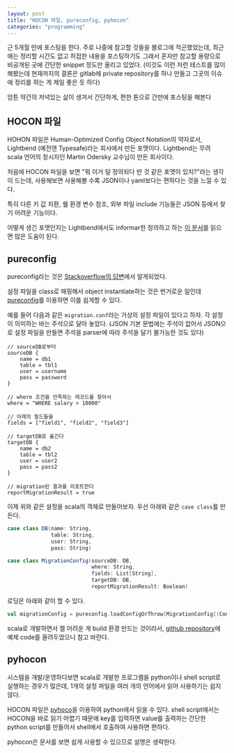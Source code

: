 ```yaml
---
layout: post
title: "HOCON 파일, pureconfig, pyhocon"
categories: "programming"
---
```


근 5개월 만에 포스팅을 한다. 주로 나중에 참고할 것들을 블로그에 적곤했었는데, 최근에는 정리할 시간도 없고 허접한 내용을 포스팅하기도 그래서 혼자만 참고할 용량으로 비공개된 곳에 간단한 snippet 정도만 올리고 있었다. (이것도 이런 저런 테스트를 많이 해봤는데 현재까지의 결론은 gitlab에 private repository를 하나 만들고 그곳의 이슈에 정리를 하는 게 제일 좋은 듯 하다)

암튼 약간의 저녁있는 삶이 생겨서 간단하게, 편한 톤으로 간만에 포스팅을 해본다

## HOCON 파일

HOHON 파일은 Human-Optimized Config Object Notation의 약자로서, Lightbend (예전엔 Typesafe)라는 회사에서 만든 포맷이다. Lightbend는 무려 scala 언어의 창시자인 Martin Odersky 교수님이 만든 회사이다.

처음에 HOCON 파일을 보면 "뭐 이거 덜 정의되다 만 것 같은 포맷이 있지?"라는 생각이 드는데, 사용해보면 사용해볼 수록 JSON이나 yaml보다는 편하다는 것을 느낄 수 있다.

특히 다른 키 값  치환, 쉘 환경 변수 참조, 외부 파일 include 기능들은 JSON 등에서 찾기 어려운 기능이다.

어떻게 생긴 포맷인지는 Lightbend에서도 informar한 정의하고 하는 [이 문서](https://github.com/lightbend/config/blob/master/HOCON.md#substitution-fallback-to-environment-variables)를 읽으면 많은 도움이 된다.

## pureconfig

pureconfig라는 것은 [Stackoverflow의 답변](https://stackoverflow.com/questions/38615086/case-class-instantiation-from-typesafe-config/38618971#38618971)에서 알게되었다.

설정 파일을 class로 매핑해서 object instantiate하는 것은 번거로운 일인데 [pureconfig](https://github.com/pureconfig/pureconfig)를 이용하면 이를 쉽게할 수 있다.

예를 들어 다음과 같은 `migration.conf`라는 가상의 설정 파일이 있다고 하자. 각 설정이 의미하는 바는 주석으로 달아 놓았다. (JSON 기본 문법에는 주석이 없어서 JSON으로 설정 파일을 만들면 주석을 parser에 따라 주석을 달기 불가능한 것도 있다)

```
// sourceDB로부터
sourceDB {
    name = db1
    table = tbl1
    user = username
    pass = password
}

// where 조건을 만족하는 레코드를 찾아서
where = "WHERE salary > 10000"

// 아래의 필드들을
fields = ["field1", "field2", "field3"]

// targetDB로 옮긴다
targetDB {
    name = db2
    table = tbl2
    user = user2
    pass = pass2
}

// migration된 결과를 리포트한다
reportMigrationResult = true
```

이제 위와 같은 설정을 scala의 객체로 만들어보자. 우선 아래와 같은 `case class`를 만든다.

```scala
case class DB(name: String,
              table: String,
              user: String,
              pass: String)

case class MigrationConfig(sourceDB: DB,
                           where: String,
                           fields: List[String],
                           targetDB: DB,
                           reportMigrationResult: Boolean)

```

로딩은 아래와 같이 할 수 있다.

```scala
val migrationConfig = pureconfig.loadConfigOrThrow[MigrationConfig](ConfigFactory.parseFile(new File(configPath)))
```

scala로 개발하면서 젤 어려운 게 build 환경 만드는 것이라서, [github repository](https://github.com/jason-heo/pureconfig-test)에 예제 code를 올려두었으니 참고 바란다.

## pyhocon

시스템을 개발/운영하다보면 scala로 개발한 프로그램을 python이나 shell script로 실행하는 경우가 많은데, 1개의 설정 파일을 여러 개의 언어에서 읽어 사용하기는 쉽지 않다.

HOCON 파일은 [pyhoco](https://github.com/chimpler/pyhocon)을 이용하여 python에서 읽을 수 있다. shell script에서는 HOCON을 바로 읽기 어렵기 때문에 key를 입력하면 value를 출력하는 간단한 python script를 만들어서 shell에서 호출하여 사용하면 편하다.

pyhocon은 문서를 보면 쉽게 사용할 수 있으므로 설명은 생략한다.
